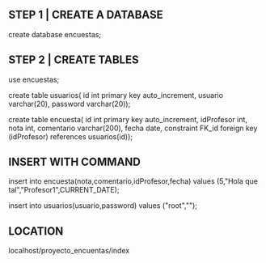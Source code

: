## STEP 1 | CREATE A DATABASE
create database encuestas;

## STEP 2 | CREATE TABLES
use encuestas;

create table usuarios(
id int primary key auto_increment,
usuario varchar(20),
password varchar(20));

create table encuesta(
id int primary key auto_increment,
idProfesor int,
nota int,
comentario varchar(200),
fecha date,
constraint FK_id foreign key (idProfesor) references usuarios(id));


## INSERT WITH COMMAND
insert into encuesta(nota,comentario,idProfesor,fecha) values (5,"Hola que tal","Profesor1",CURRENT_DATE);

insert into usuarios(usuario,password) values ("root","");

## LOCATION
localhost/proyecto_encuentas/index
